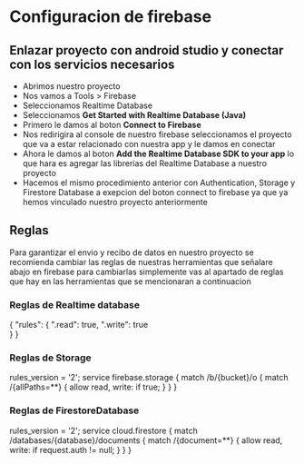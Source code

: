 # Configuracion de firebase

## Enlazar proyecto con android studio y conectar con los servicios necesarios
- Abrimos nuestro proyecto
- Nos vamos a Tools > Firebase
- Seleccionamos Realtime Database
- Seleccionamos **Get Started with Realtime Database (Java)**
- Primero le damos al boton **Connect to Firebase**
- Nos redirigira al console de nuestro firebase seleccionamos el proyecto que va a estar relacionado con nuestra app y le damos en conectar
- Ahora le damos al boton **Add the Realtime Database SDK to your app** lo que hara es agregar las librerias del Realtime Database a nuestro proyecto
- Hacemos el mismo procedimiento anterior con Authentication, Storage y Firestore Database a exepcion del boton connect to firebase ya que ya hemos vinculado nuestro proyecto anteriormente

## Reglas
Para garantizar el envio y recibo de datos en nuestro proyecto se recomienda cambiar las reglas de nuestras herramientas que señalare abajo en firebase para cambiarlas simplemente vas al apartado de reglas que hay en las herramientas que se mencionaran a continuacion

### Reglas de Realtime database
{
  "rules": {
    ".read": true,
    ".write": true  
  }
}

### Reglas de Storage
rules_version = '2';
service firebase.storage {
  match /b/{bucket}/o {
    match /{allPaths=**} {
      allow read, write: if true;
    }
  }
}

### Reglas de FirestoreDatabase
rules_version = '2';
service cloud.firestore {
  match /databases/{database}/documents {
    match /{document=**} {
      allow read, write: if request.auth != null;
    }
  }
}
